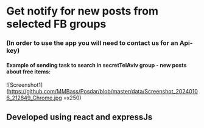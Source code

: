 # Get notify for new posts from selected FB groups

### (In order to use the app you will need to contact us for an Api-key)




#### Example of sending task to search in secretTelAviv group - new posts about free items:
![Screenshot1](https://github.com/MMBass/Posdar/blob/master/data/Screenshot_20240106_212849_Chrome.jpg =x250)

## Developed using react and expressJs
